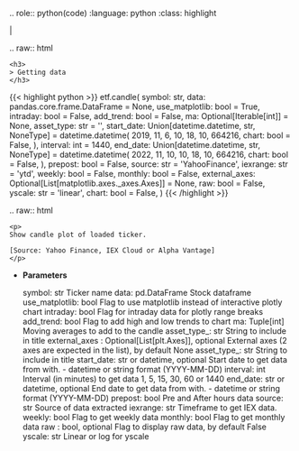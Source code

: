 .. role:: python(code)
    :language: python
    :class: highlight

|

.. raw:: html

    <h3>
    > Getting data
    </h3>

{{< highlight python >}}
etf.candle(
    symbol: str,
    data: pandas.core.frame.DataFrame = None,
    use_matplotlib: bool = True,
    intraday: bool = False,
    add_trend: bool = False,
    ma: Optional[Iterable[int]] = None,
    asset_type: str = '',
    start_date: Union[datetime.datetime, str,
    NoneType] = datetime.datetime(
    2019, 11, 6, 10, 18, 10, 664216, chart: bool = False,
), interval: int = 1440,
    end_date: Union[datetime.datetime, str,
    NoneType] = datetime.datetime(
    2022, 11, 10, 10, 18, 10, 664216, chart: bool = False,
), prepost: bool = False,
    source: str = 'YahooFinance',
    iexrange: str = 'ytd',
    weekly: bool = False,
    monthly: bool = False,
    external_axes: Optional[List[matplotlib.axes._axes.Axes]] = None,
    raw: bool = False,
    yscale: str = 'linear',
    chart: bool = False,
)
{{< /highlight >}}

.. raw:: html

    <p>
    Show candle plot of loaded ticker.

    [Source: Yahoo Finance, IEX Cloud or Alpha Vantage]
    </p>

* **Parameters**

    symbol: str
        Ticker name
    data: pd.DataFrame
        Stock dataframe
    use_matplotlib: bool
        Flag to use matplotlib instead of interactive plotly chart
    intraday: bool
        Flag for intraday data for plotly range breaks
    add_trend: bool
        Flag to add high and low trends to chart
    ma: Tuple[int]
        Moving averages to add to the candle
    asset_type\_: str
        String to include in title
    external_axes : Optional[List[plt.Axes]], optional
        External axes (2 axes are expected in the list), by default None
    asset_type\_: str
        String to include in title
    start_date: str or datetime, optional
        Start date to get data from with. - datetime or string format (YYYY-MM-DD)
    interval: int
        Interval (in minutes) to get data 1, 5, 15, 30, 60 or 1440
    end_date: str or datetime, optional
        End date to get data from with. - datetime or string format (YYYY-MM-DD)
    prepost: bool
        Pre and After hours data
    source: str
        Source of data extracted
    iexrange: str
        Timeframe to get IEX data.
    weekly: bool
        Flag to get weekly data
    monthly: bool
        Flag to get monthly data
    raw : bool, optional
        Flag to display raw data, by default False
    yscale: str
        Linear or log for yscale
